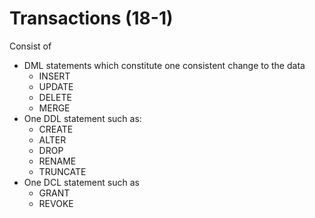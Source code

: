 # Transactions (18-1)
Consist of
- DML statements which constitute one consistent change to the data
	- INSERT
	- UPDATE
	- DELETE
	- MERGE
- One DDL statement such as:
	- CREATE
	- ALTER
	- DROP
	- RENAME
	- TRUNCATE
- One DCL statement such as
	- GRANT
	- REVOKE